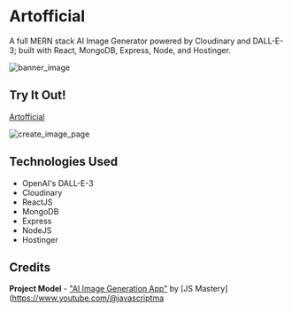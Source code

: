 # Artofficial
A full MERN stack AI Image Generator powered by Cloudinary and DALL-E-3; built with React, MongoDB, Express, Node, and Hostinger.

![banner_image](https://i.imgur.com/lJhF6nZ.png)

## Try It Out!
[Artofficial](http://www.artofficial.fun/)

![create_image_page](https://i.imgur.com/r1anuom.png)

## Technologies Used
* OpenAI's DALL-E-3
* Cloudinary
* ReactJS
* MongoDB
* Express
* NodeJS
* Hostinger

## Credits

**Project Model** - ["AI Image Generation App"](https://www.youtube.com/watch?v=EyIvuigqDoA) by [JS Mastery](https://www.youtube.com/@javascriptma